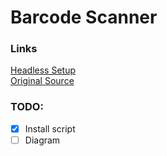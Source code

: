 # Barcode Scanner

### Links
[Headless Setup](https://desertbot.io/blog/headless-pi-zero-w-wifi-setup-windows)  
[Original Source](https://www.pyimagesearch.com/2018/05/21/an-opencv-barcode-and-qr-code-scanner-with-zbar/)

### TODO:
* [x] Install script
* [ ] Diagram
